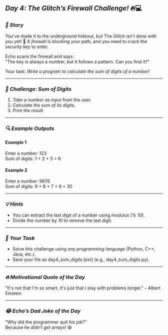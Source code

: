 ## *Day 4: The Glitch’s Firewall Challenge!* 🔥💻  

### *📜 Story*  
You've made it to the underground hideout, but The Glitch isn't done with you yet! 🚨 A *firewall* is blocking your path, and you need to crack the *security key* to enter.  

Echo scans the firewall and says:  
"The key is always a number, but it follows a pattern. Can you find it?"  

Your task: *Write a program to calculate the sum of digits of a number!*  

---

### *🎯 Challenge: Sum of Digits*  
1. *Take a number as input* from the user.  
2. *Calculate the sum of its digits.*  
3. *Print the result.*  

---

### *🔍 Example Outputs*  

#### Example 1  

Enter a number: 123  
Sum of digits: 1 + 2 + 3 = 6  


#### Example 2  

Enter a number: 9876  
Sum of digits: 9 + 8 + 7 + 6 = 30  


---

### *💡 Hints*  
- You can extract the last digit of a number using *modulus (% 10)*.  
- Divide the number by *10* to remove the last digit.  

---

### *📝 Your Task*  
- Solve this challenge using *any programming language* (Python, C++, Java, etc.).  
- Save your file as day4_sum_digits.[ext] (e.g., day4_sum_digits.py).  

---

### *🔥 Motivational Quote of the Day*  
"It's not that I'm so smart, it's just that I stay with problems longer." – Albert Einstein  

---

### *😂 Echo’s Dad Joke of the Day*  
"Why did the programmer quit his job?"  
Because he *didn’t get arrays*! 😆  

